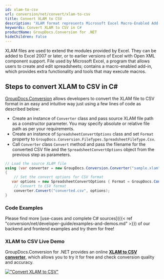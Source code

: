 ```yaml
---
id: xlam-to-csv
url: conversion/net/convert/xlam-to-csv
title: Convert XLAM to CSV
description: "XLAM format represents Microsoft Excel Macro-Enabled Add-In with .xlam extension. Learn how to convert XLAM to CSV file programmatically in C# language using GroupDocs.Conversion for .NET library."
keywords: Convert XLAM to CSV in C#
productName: GroupDocs.Conversion for .NET
hideChildren: False
---
```


XLAM files are used to extend the modules provided by Excel. They can be added to Excel 2007 or later, or to earlier versions of Excel with Open XML component support. File used by Microsoft Excel, a program that allows users to create and edit spreadsheets; contains a macro-enabled add-in, which provides extra functionality and tools that may execute macros.

## Steps to convert XLAM to CSV in C#

[GroupDocs.Conversion](https://products.groupdocs.com/conversion/net) allows developers to convert the XLAM file to CSV format in an easy and intuitive way just using a few lines of code as described below:

* Create an instance of `Converter` class and pass source XLAM file path as a constructor parameter. You may specify absolute or relative file path as per your requirements. 
* Create an instance of `SpreadsheetConvertOptions` class and set `Format` property to `GroupDocs.Conversion.FileTypes.SpreadsheetFileType.Csv`.
* Call `Converter` class `Convert` method and pass the filename for the converted CSV file and the `SpreadsheetConvertOptions` object from the previous step as parameters.

```csharp
// Load the source XLAM file
using (var converter = new GroupDocs.Conversion.Converter("sample.xlam"))
{
    // Set the convert options for CSV format
   var options = new SpreadsheetConvertOptions { Format = GroupDocs.Conversion.FileTypes.SpreadsheetFileType.Csv };
    // Convert to CSV format
    converter.Convert("converted.csv", options);
}
```

### Code Examples

Please find more [use-cases and complete C# sources]({{< ref "conversion/net/developer-guide/examples-and-demos.md" >}}) of our backend and frontend examples and try them for free!

### XLAM to CSV Live Demo

GroupDocs.Conversion for .NET provides an online [**XLAM to CSV converter**](https://products.groupdocs.app/conversion/xlam-to-csv), which allows you to try it for free and check conversion quality and accuracy.

[!["Convert XLAM to CSV"](conversion/net/images/convert-to-csv/convert-xlam-to-csv.png)](https://products.groupdocs.app/conversion/xlam-to-csv)